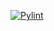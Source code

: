 [![Pylint](https://github.com/kyager/jot/actions/workflows/pylint.yml/badge.svg)](https://github.com/kyager/jot/actions/workflows/pylint.yml)
